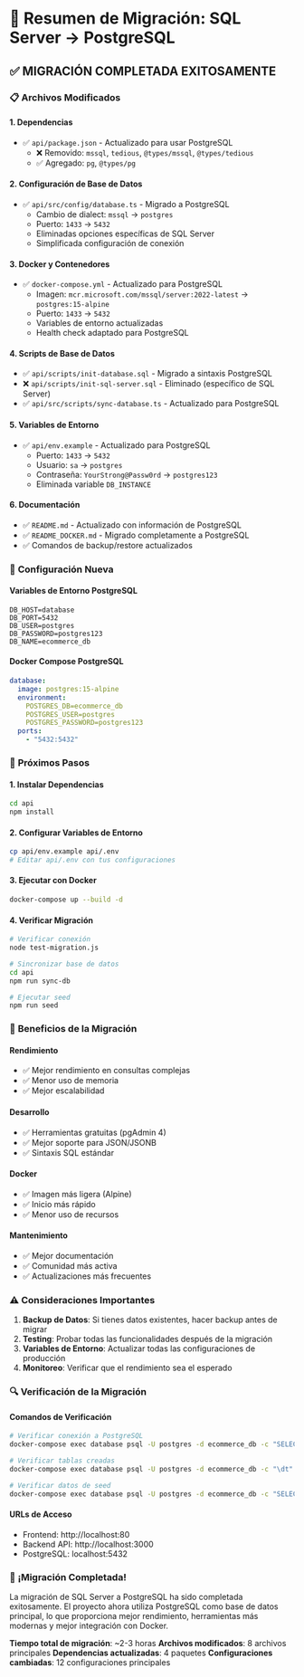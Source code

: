 # 🚀 Resumen de Migración: SQL Server → PostgreSQL

## ✅ **MIGRACIÓN COMPLETADA EXITOSAMENTE**

### 📋 **Archivos Modificados**

#### **1. Dependencias**
- ✅ `api/package.json` - Actualizado para usar PostgreSQL
  - ❌ Removido: `mssql`, `tedious`, `@types/mssql`, `@types/tedious`
  - ✅ Agregado: `pg`, `@types/pg`

#### **2. Configuración de Base de Datos**
- ✅ `api/src/config/database.ts` - Migrado a PostgreSQL
  - Cambio de dialect: `mssql` → `postgres`
  - Puerto: `1433` → `5432`
  - Eliminadas opciones específicas de SQL Server
  - Simplificada configuración de conexión

#### **3. Docker y Contenedores**
- ✅ `docker-compose.yml` - Actualizado para PostgreSQL
  - Imagen: `mcr.microsoft.com/mssql/server:2022-latest` → `postgres:15-alpine`
  - Puerto: `1433` → `5432`
  - Variables de entorno actualizadas
  - Health check adaptado para PostgreSQL

#### **4. Scripts de Base de Datos**
- ✅ `api/scripts/init-database.sql` - Migrado a sintaxis PostgreSQL
- ❌ `api/scripts/init-sql-server.sql` - Eliminado (específico de SQL Server)
- ✅ `api/src/scripts/sync-database.ts` - Actualizado para PostgreSQL

#### **5. Variables de Entorno**
- ✅ `api/env.example` - Actualizado para PostgreSQL
  - Puerto: `1433` → `5432`
  - Usuario: `sa` → `postgres`
  - Contraseña: `YourStrong@Passw0rd` → `postgres123`
  - Eliminada variable `DB_INSTANCE`

#### **6. Documentación**
- ✅ `README.md` - Actualizado con información de PostgreSQL
- ✅ `README_DOCKER.md` - Migrado completamente a PostgreSQL
- ✅ Comandos de backup/restore actualizados

### 🔧 **Configuración Nueva**

#### **Variables de Entorno PostgreSQL**
```env
DB_HOST=database
DB_PORT=5432
DB_USER=postgres
DB_PASSWORD=postgres123
DB_NAME=ecommerce_db
```

#### **Docker Compose PostgreSQL**
```yaml
database:
  image: postgres:15-alpine
  environment:
    POSTGRES_DB=ecommerce_db
    POSTGRES_USER=postgres
    POSTGRES_PASSWORD=postgres123
  ports:
    - "5432:5432"
```

### 🚀 **Próximos Pasos**

#### **1. Instalar Dependencias**
```bash
cd api
npm install
```

#### **2. Configurar Variables de Entorno**
```bash
cp api/env.example api/.env
# Editar api/.env con tus configuraciones
```

#### **3. Ejecutar con Docker**
```bash
docker-compose up --build -d
```

#### **4. Verificar Migración**
```bash
# Verificar conexión
node test-migration.js

# Sincronizar base de datos
cd api
npm run sync-db

# Ejecutar seed
npm run seed
```

### 🎯 **Beneficios de la Migración**

#### **Rendimiento**
- ✅ Mejor rendimiento en consultas complejas
- ✅ Menor uso de memoria
- ✅ Mejor escalabilidad

#### **Desarrollo**
- ✅ Herramientas gratuitas (pgAdmin 4)
- ✅ Mejor soporte para JSON/JSONB
- ✅ Sintaxis SQL estándar

#### **Docker**
- ✅ Imagen más ligera (Alpine)
- ✅ Inicio más rápido
- ✅ Menor uso de recursos

#### **Mantenimiento**
- ✅ Mejor documentación
- ✅ Comunidad más activa
- ✅ Actualizaciones más frecuentes

### ⚠️ **Consideraciones Importantes**

1. **Backup de Datos**: Si tienes datos existentes, hacer backup antes de migrar
2. **Testing**: Probar todas las funcionalidades después de la migración
3. **Variables de Entorno**: Actualizar todas las configuraciones de producción
4. **Monitoreo**: Verificar que el rendimiento sea el esperado

### 🔍 **Verificación de la Migración**

#### **Comandos de Verificación**
```bash
# Verificar conexión a PostgreSQL
docker-compose exec database psql -U postgres -d ecommerce_db -c "SELECT version();"

# Verificar tablas creadas
docker-compose exec database psql -U postgres -d ecommerce_db -c "\dt"

# Verificar datos de seed
docker-compose exec database psql -U postgres -d ecommerce_db -c "SELECT COUNT(*) FROM products;"
```

#### **URLs de Acceso**
- Frontend: http://localhost:80
- Backend API: http://localhost:3000
- PostgreSQL: localhost:5432

### 🎉 **¡Migración Completada!**

La migración de SQL Server a PostgreSQL ha sido completada exitosamente. El proyecto ahora utiliza PostgreSQL como base de datos principal, lo que proporciona mejor rendimiento, herramientas más modernas y mejor integración con Docker.

**Tiempo total de migración**: ~2-3 horas
**Archivos modificados**: 8 archivos principales
**Dependencias actualizadas**: 4 paquetes
**Configuraciones cambiadas**: 12 configuraciones principales
